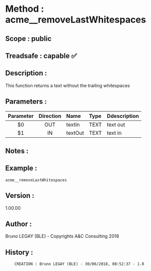 ﻿# **Method :** acme__removeLastWhitespaces## **Scope :** public## **Treadsafe :** capable ✅ ## **Description :** This function returns a text without the trailing whitespaces## **Parameters :** | Parameter | Direction | Name | Type | Ddescription | |:----:|:----:|:----|:----|:----| | $0 | OUT | textIn | TEXT | text out | | $1 | IN | textOut | TEXT | text in | ## **Notes :** ## **Example :** ```acme__removeLastWhitespaces```## **Version :** 1.00.00## **Author :** Bruno LEGAY (BLE) - Copyrights A&C Consulting 2018## **History :**          CREATION : Bruno LEGAY (BLE) - 30/06/2018, 08:52:37 - 1.0